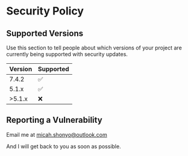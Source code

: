 # Security Policy

## Supported Versions

Use this section to tell people about which versions of your project are
currently being supported with security updates.

| Version | Supported          |
| ------- | ------------------ |
| 7.4.2   | :white_check_mark: |
| 5.1.x   | :white_check_mark: |
| >5.1.x  | :x:                |


## Reporting a Vulnerability

Email me at micah.shonyo@outlook.com

And I will get back to you as soon as possible.
